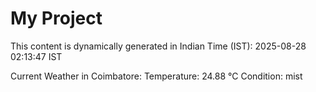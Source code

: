 # My Project

This content is dynamically generated in Indian Time (IST): 2025-08-28 02:13:47 IST


Current Weather in Coimbatore:
Temperature: 24.88 °C
Condition: mist
